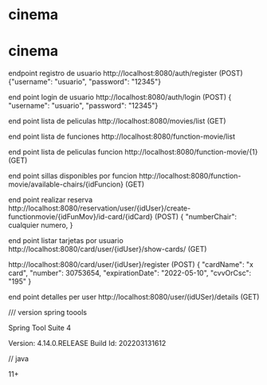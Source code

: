 # cinema



# cinema
endpoint registro de usuario http://localhost:8080/auth/register (POST)
  {"username": "usuario",
  "password": "12345"}
   
end point login de usuario http://localhost:8080/auth/login (POST)
 { "username": "usuario",
  "password": "12345"}

end point lista de peliculas http://localhost:8080/movies/list (GET)

end point lista de funciones http://localhost:8080/function-movie/list

end point lista de peliculas funcion http://localhost:8080/function-movie/{1} (GET)

end point sillas disponibles por funcion http://localhost:8080/function-movie/available-chairs/{idFuncion} (GET)

end point realizar reserva http://localhost:8080/reservation/user/{idUser}/create-functionmovie/{idFunMov}/id-card/{idCard} (POST)
{
"numberChair": cualquier numero,
}

end point listar tarjetas  por usuario http://localhost:8080/card/user/{idUser}/show-cards/ (GET)

http://localhost:8080/card/user/{idUser}/register (POST) 
   {
   "cardName": "x card",
    "number": 30753654,
    "expirationDate": "2022-05-10",
    "cvvOrCsc": "195"
    }
   
end point detalles per user http://localhost:8080/user/(idUSer)/details (GET)


/// version spring toools 

Spring Tool Suite 4 

Version: 4.14.0.RELEASE
Build Id: 202203131612

// java

11+

